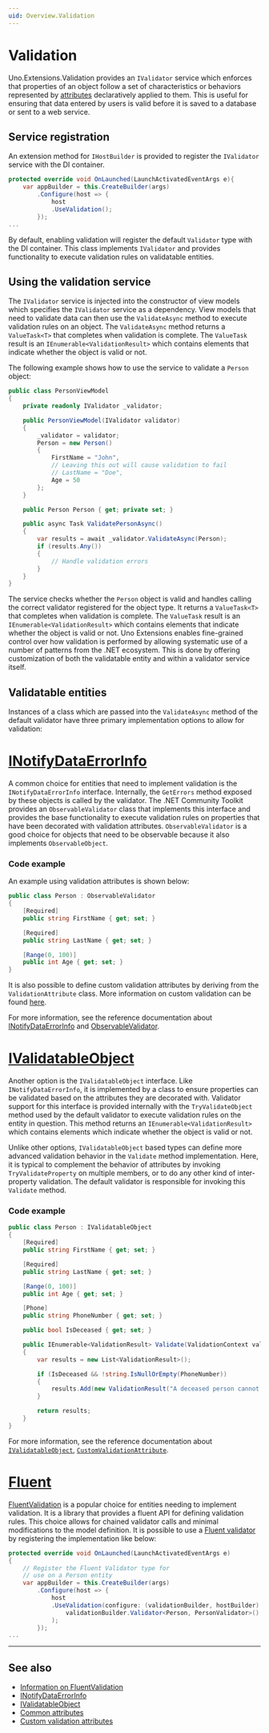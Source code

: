 ```yaml
---
uid: Overview.Validation
---
```


# Validation

Uno.Extensions.Validation provides an `IValidator` service which enforces that properties of an object follow a set of characteristics or behaviors represented by [attributes](https://learn.microsoft.com/dotnet/api/system.componentmodel.dataannotations) declaratively applied to them. This is useful for ensuring that data entered by users is valid before it is saved to a database or sent to a web service.

## Service registration

An extension method for `IHostBuilder` is provided to register the `IValidator` service with the DI container.

```csharp
protected override void OnLaunched(LaunchActivatedEventArgs e){
    var appBuilder = this.CreateBuilder(args)
        .Configure(host => {
            host
            .UseValidation();
        });
...
```

By default, enabling validation will register the default `Validator` type with the DI container. This class implements `IValidator` and provides functionality to execute validation rules on validatable entities.

## Using the validation service

The `IValidator` service is injected into the constructor of view models which specifies the `IValidator` service as a dependency. View models that need to validate data can then use the `ValidateAsync` method to execute validation rules on an object. The `ValidateAsync` method returns a `ValueTask<T>` that completes when validation is complete. The `ValueTask` result is an `IEnumerable<ValidationResult>` which contains elements that indicate whether the object is valid or not. 

The following example shows how to use the service to validate a `Person` object:

```csharp
public class PersonViewModel
{
    private readonly IValidator _validator;

    public PersonViewModel(IValidator validator)
    {
        _validator = validator;
        Person = new Person()
        {
            FirstName = "John",
            // Leaving this out will cause validation to fail
            // LastName = "Doe",
            Age = 50
        };
    }

    public Person Person { get; private set; }

    public async Task ValidatePersonAsync()
    {
        var results = await _validator.ValidateAsync(Person);
        if (results.Any())
        {
            // Handle validation errors
        }
    }
}
```

The service checks whether the `Person` object is valid and handles calling the correct validator registered for the object type. It returns a `ValueTask<T>` that completes when validation is complete. The `ValueTask` result is an `IEnumerable<ValidationResult>` which contains elements that indicate whether the object is valid or not. Uno Extensions enables fine-grained control over how validation is performed by allowing systematic use of a number of patterns from the .NET ecosystem. This is done by offering customization of both the validatable entity and within a validator service itself.

## Validatable entities

Instances of a class which are passed into the `ValidateAsync` method of the default validator have three primary implementation options to allow for validation:

# [**INotifyDataErrorInfo**](#tab/notify-data-error-info)
A common choice for entities that need to implement validation is the `INotifyDataErrorInfo` interface. Internally, the `GetErrors` method exposed by these objects is called by the validator. The .NET Community Toolkit provides an `ObservableValidator` class that implements this interface and provides the base functionality to execute validation rules on properties that have been decorated with validation attributes. `ObservableValidator` is a good choice for objects that need to be observable because it also implements `ObservableObject`. 

### Code example

An example using validation attributes is shown below:

```csharp
public class Person : ObservableValidator
{
    [Required]
    public string FirstName { get; set; }

    [Required]
    public string LastName { get; set; }

    [Range(0, 100)]
    public int Age { get; set; }
}
```

It is also possible to define custom validation attributes by deriving from the `ValidationAttribute` class. More information on custom validation can be found [here](https://nicksnettravels.builttoroam.com/custom-validation/).

For more information, see the reference documentation about [INotifyDataErrorInfo](https://learn.microsoft.com/dotnet/api/system.componentmodel.inotifydataerrorinfo) and [ObservableValidator](https://docs.microsoft.com/windows/communitytoolkit/mvvm/observablevalidator).

# [**IValidatableObject**](#tab/validatable-object)
Another option is the `IValidatableObject` interface. Like `INotifyDataErrorInfo`, it is implemented by a class to ensure properties can be validated based on the attributes they are decorated with. Validator support for this interface is provided internally with the `TryValidateObject` method used by the default validator to execute validation rules on the entity in question. This method returns an `IEnumerable<ValidationResult>` which contains elements which indicate whether the object is valid or not. 

Unlike other options, `IValidatableObject` based types can define more advanced validation behavior in the `Validate` method implementation. Here, it is typical to complement the behavior of attributes by invoking `TryValidateProperty` on multiple members, or to do any other kind of inter-property validation. The default validator is responsible for invoking this `Validate` method.

### Code example

```csharp
public class Person : IValidatableObject
{
    [Required]
    public string FirstName { get; set; }

    [Required]
    public string LastName { get; set; }

    [Range(0, 100)]
    public int Age { get; set; }

    [Phone]
    public string PhoneNumber { get; set; }

    public bool IsDeceased { get; set; }

    public IEnumerable<ValidationResult> Validate(ValidationContext validationContext)
    {
        var results = new List<ValidationResult>();

        if (IsDeceased && !string.IsNullOrEmpty(PhoneNumber))
        {
            results.Add(new ValidationResult("A deceased person cannot have a phone number", new[] { nameof(PhoneNumber) }));
        }

        return results;
    }
}
```

For more information, see the reference documentation about [`IValidatableObject`](https://docs.microsoft.com/dotnet/api/system.componentmodel.dataannotations.ivalidatableobject), [`CustomValidationAttribute`](https://learn.microsoft.com/en-us/dotnet/api/system.componentmodel.dataannotations.customvalidationattribute).

# [**Fluent**](#tab/fluent-validation)
[FluentValidation](https://www.nuget.org/packages/FluentValidation/) is a popular choice for entities needing to implement validation. It is a library that provides a fluent API for defining validation rules. This choice allows for chained validator calls and minimal modifications to the model definition. It is possible to use a [Fluent validator](https://docs.fluentvalidation.net/en/latest/start.html) by registering the implementation like below:

```csharp
protected override void OnLaunched(LaunchActivatedEventArgs e)
{
    // Register the Fluent Validator type for 
    // use on a Person entity
    var appBuilder = this.CreateBuilder(args)
        .Configure(host => {
            host
            .UseValidation(configure: (validationBuilder, hostBuilder) => 
                validationBuilder.Validator<Person, PersonValidator>()
            );
        });
...
```

---

## See also

- [Information on FluentValidation](https://fluentvalidation.net/)
- [INotifyDataErrorInfo](https://learn.microsoft.com/dotnet/api/system.componentmodel.inotifydataerrorinfo)
- [IValidatableObject](https://learn.microsoft.com/dotnet/api/system.componentmodel.dataannotations.ivalidatableobject)
- [Common attributes](https://learn.microsoft.com/dotnet/api/system.componentmodel.dataannotations)
- [Custom validation attributes](https://nicksnettravels.builttoroam.com/custom-validation/)